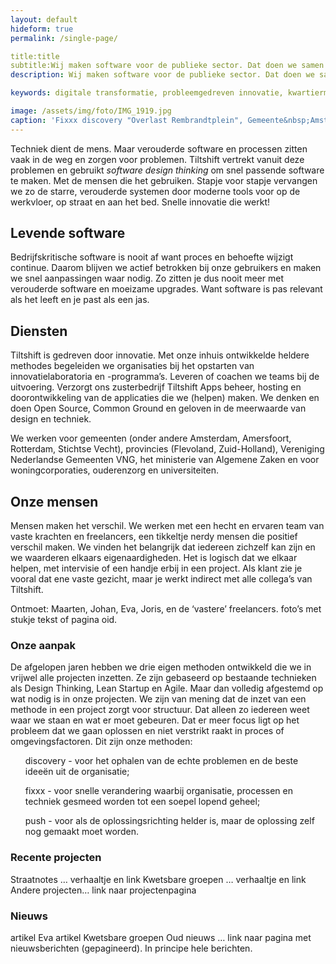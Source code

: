 ```yaml
---
layout: default
hideform: true
permalink: /single-page/

title:title
subtitle:Wij maken software voor de publieke sector. Dat doen we samen met de mensen die onze software gebruiken.
description: Wij maken software voor de publieke sector. Dat doen we samen met de mensen die onze software gebruiken.

keywords: digitale transformatie, probleemgedreven innovatie, kwartiermaker, human centered design, software design thinking, service design, lean startup, lean ux, agile development, xp, scrum, labs, apps, projecten, advies, consultancy, overheid, overheden, publieke sector, mens centraal, common ground, open source, creative commons, creative thinking, open collaboration, Fixxx, Push

image: /assets/img/foto/IMG_1919.jpg
caption: 'Fixxx discovery "Overlast Rembrandtplein", Gemeente&nbsp;Amsterdam'
---
```

<a name="Wat we doen"/>
Techniek dient de mens. Maar verouderde software en processen zitten vaak in de weg en zorgen voor problemen. Tiltshift vertrekt vanuit deze problemen en gebruikt <i>software design thinking</i> om snel passende software te maken. Met de mensen die het gebruiken. Stapje voor stapje vervangen we zo de starre, verouderde systemen door moderne tools voor op de werkvloer, op straat en aan het bed. Snelle innovatie die werkt!

## Levende software
Bedrijfskritische software is nooit af want proces en behoefte wijzigt continue. Daarom blijven we actief betrokken bij onze gebruikers en maken we snel aanpassingen waar nodig. Zo zitten je dus nooit meer met verouderde software en moeizame upgrades. Want software is pas relevant als het leeft en je past als een jas.

## Diensten
Tiltshift is gedreven door innovatie. Met onze inhuis ontwikkelde heldere methodes begeleiden we organisaties bij het opstarten van innovatielaboratoria en -programma’s. Leveren of coachen we teams bij de uitvoering. Verzorgt ons zusterbedrijf Tiltshift Apps beheer, hosting en doorontwikkeling van de applicaties die we (helpen) maken. We denken en doen Open Source, Common Ground en geloven in de meerwaarde van design en techniek. 

We werken voor gemeenten (onder andere Amsterdam, Amersfoort, Rotterdam, Stichtse Vecht), provincies (Flevoland, Zuid-Holland), Vereniging Nederlandse Gemeenten VNG, het ministerie van Algemene Zaken en voor woningcorporaties, ouderenzorg en universiteiten. 

## Onze mensen
Mensen maken het verschil. We werken met een hecht en ervaren team van vaste krachten en freelancers, een tikkeltje nerdy mensen die positief verschil maken. We vinden het belangrijk dat iedereen zichzelf kan zijn en we waarderen elkaars eigenaardigheden. Het is logisch dat we elkaar helpen, met intervisie of een handje erbij in een project. Als klant zie je vooral dat ene vaste gezicht, maar je werkt indirect met alle collega’s van Tiltshift. 

Ontmoet: Maarten, Johan, Eva, Joris, en de ‘vastere’ freelancers. foto’s met stukje tekst of pagina oid. 

### Onze aanpak
De afgelopen jaren hebben we drie eigen methoden ontwikkeld die we in vrijwel alle projecten inzetten. Ze zijn gebaseerd op bestaande technieken als Design Thinking, Lean Startup en Agile. Maar dan volledig afgestemd op wat nodig is in onze projecten. We zijn van mening dat de inzet van een methode in een project zorgt voor structuur. Dat alleen zo iedereen weet waar we staan en wat er moet gebeuren. Dat er meer focus ligt op het probleem dat we gaan oplossen en niet verstrikt raakt in proces of omgevingsfactoren. Dit zijn onze methoden:
<ul>discovery - voor het ophalen van de echte problemen en de beste ideeën uit de organisatie;</ul>
<ul>fixxx - voor snelle verandering waarbij organisatie, processen en techniek gesmeed worden tot een soepel lopend geheel;</ul>
<ul>push - voor als de oplossingsrichting helder is, maar de oplossing zelf nog gemaakt moet worden.</ul>

### Recente projecten
Straatnotes … verhaaltje en link
Kwetsbare groepen … verhaaltje en link
Andere projecten… link naar projectenpagina

### Nieuws
artikel Eva
artikel Kwetsbare groepen
Oud nieuws … link naar pagina met nieuwsberichten (gepagineerd). In principe hele berichten. 

